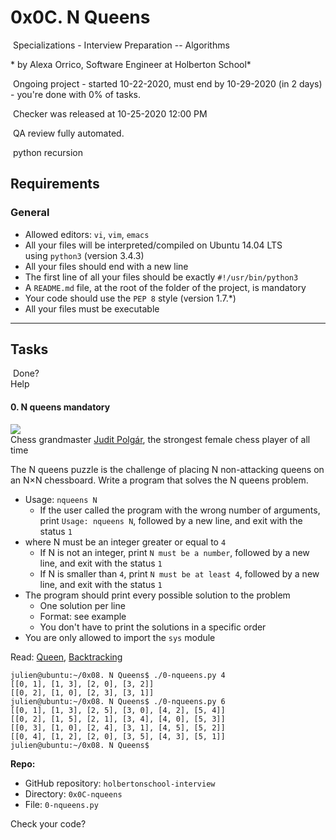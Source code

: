 0x0C. N Queens
==============

 Specializations - Interview Preparation -- Algorithms

* by Alexa Orrico, Software Engineer at Holberton School*

 Ongoing project - started 10-22-2020, must end by 10-29-2020 (in 2 days) - you're done with 0% of tasks.

 Checker was released at 10-25-2020 12:00 PM

 QA review fully automated.

 python recursion

Requirements
------------

### General

-   Allowed editors: `vi`, `vim`, `emacs`
-   All your files will be interpreted/compiled on Ubuntu 14.04 LTS using `python3` (version 3.4.3)
-   All your files should end with a new line
-   The first line of all your files should be exactly `#!/usr/bin/python3`
-   A `README.md` file, at the root of the folder of the project, is mandatory
-   Your code should use the `PEP 8` style (version 1.7.*)
-   All your files must be executable

* * * * *

Tasks
-----

 Done?\
Help

#### 0\. N queens mandatory

![](http://www.crestbook.com/files/Judit-photo1_602x433.jpg)\
Chess grandmaster [Judit Polgár](https://intranet.hbtn.io/rltoken/0Ouy8puhIfB2Gs-hEdrTog "Judit Polgár"), the strongest female chess player of all time

The N queens puzzle is the challenge of placing N non-attacking queens on an N×N chessboard. Write a program that solves the N queens problem.

-   Usage: `nqueens N`
    -   If the user called the program with the wrong number of arguments, print `Usage: nqueens N`, followed by a new line, and exit with the status `1`
-   where N must be an integer greater or equal to `4`
    -   If N is not an integer, print `N must be a number`, followed by a new line, and exit with the status `1`
    -   If N is smaller than `4`, print `N must be at least 4`, followed by a new line, and exit with the status `1`
-   The program should print every possible solution to the problem
    -   One solution per line
    -   Format: see example
    -   You don't have to print the solutions in a specific order
-   You are only allowed to import the `sys` module

Read: [Queen](https://intranet.hbtn.io/rltoken/_rg2bCY0J4E07MTf4EwU4A "Queen"), [Backtracking](https://intranet.hbtn.io/rltoken/3Icw34XTucOlvNS0SYysOw "Backtracking")

```
julien@ubuntu:~/0x08. N Queens$ ./0-nqueens.py 4
[[0, 1], [1, 3], [2, 0], [3, 2]]
[[0, 2], [1, 0], [2, 3], [3, 1]]
julien@ubuntu:~/0x08. N Queens$ ./0-nqueens.py 6
[[0, 1], [1, 3], [2, 5], [3, 0], [4, 2], [5, 4]]
[[0, 2], [1, 5], [2, 1], [3, 4], [4, 0], [5, 3]]
[[0, 3], [1, 0], [2, 4], [3, 1], [4, 5], [5, 2]]
[[0, 4], [1, 2], [2, 0], [3, 5], [4, 3], [5, 1]]
julien@ubuntu:~/0x08. N Queens$

```

**Repo:**

-   GitHub repository: `holbertonschool-interview`
-   Directory: `0x0C-nqueens`
-   File: `0-nqueens.py`

Check your code?
